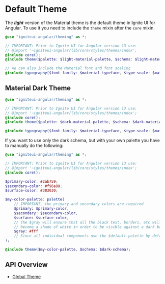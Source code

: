 # Default Theme
The *__light__* version of the Material theme is the default theme in Ignite UI for Angular. To use it you need to include the `theme` mixin after the `core` mixin.  

```scss
@use "igniteui-angular/theming" as *;

// IMPORTANT: Prior to Ignite UI for Angular version 13 use:
// @import '~igniteui-angular/lib/core/styles/themes/index';
@include core();
@include theme($palette: $light-material-palette, $schema: $light-material-schema);

// We can also include the Material font and font scaling
@include typography($font-family: $material-typeface, $type-scale: $material-type-scale);
```

## Material Dark Theme
```scss
@use "igniteui-angular/theming" as *;

// IMPORTANT: Prior to Ignite UI for Angular version 13 use:
// @import '~igniteui-angular/lib/core/styles/themes/index';
@include core();
@include theme($palette: $dark-material-palette, $schema: $dark-material-schema);

@include typography($font-family: $material-typeface, $type-scale: $material-type-scale);
```

If you want to use only the dark schema, but with your own palette you have to manually do the following:

```scss
@use "igniteui-angular/theming" as *;

// IMPORTANT: Prior to Ignite UI for Angular version 13 use:
// @import '~igniteui-angular/lib/core/styles/themes/index';
@include core();

$primary-color: #2ab759;
$secondary-color: #f96a88;
$surface-color: #303030;

$my-color-palette: palette(
    // IMPORTANT, the primary and secondary colors are required
    $primary: $primary-color,
    $secondary: $secondary-color,
    $surface: $surface-color,
    // The $gray will ensure that all the black text, borders, etc will 
    // become a shade of white in order to be visible against a dark background
    $gray: #fff 
    // Since all individual components use the $default-palette by default, if you dont specify the rest of the colors like $info and $error they will use their default values from the $default-palette
);

@include theme($my-color-palette, $schema: $dark-schema);
```

## API Overview
* [Global Theme]({environment:sassApiUrl}/index.html#mixin-theme)


